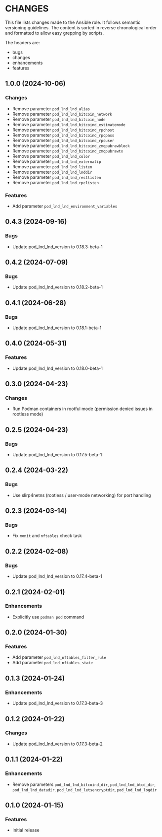 # CHANGES

This file lists changes made to the Ansible role. It follows semantic versioning
guidelines. The content is sorted in reverse chronological order and formatted
to allow easy grepping by scripts.

The headers are:
- bugs
- changes
- enhancements
- features

## 1.0.0 (2024-10-06)

### Changes

- Remove parameter `pod_lnd_lnd_alias`
- Remove parameter `pod_lnd_lnd_bitcoin_network`
- Remove parameter `pod_lnd_lnd_bitcoin_node`
- Remove parameter `pod_lnd_lnd_bitcoind_estimatemode`
- Remove parameter `pod_lnd_lnd_bitcoind_rpchost`
- Remove parameter `pod_lnd_lnd_bitcoind_rpcpass`
- Remove parameter `pod_lnd_lnd_bitcoind_rpcuser`
- Remove parameter `pod_lnd_lnd_bitcoind_zmqpubrawblock`
- Remove parameter `pod_lnd_lnd_bitcoind_zmqpubrawtx`
- Remove parameter `pod_lnd_lnd_color`
- Remove parameter `pod_lnd_lnd_externalip`
- Remove parameter `pod_lnd_lnd_listen`
- Remove parameter `pod_lnd_lnd_lnddir`
- Remove parameter `pod_lnd_lnd_restlisten`
- Remove parameter `pod_lnd_lnd_rpclisten`

### Features

- Add parameter `pod_lnd_lnd_environment_variables`

## 0.4.3 (2024-09-16)

### Bugs

- Update pod_lnd_lnd_version to 0.18.3-beta-1

## 0.4.2 (2024-07-09)

### Bugs

- Update pod_lnd_lnd_version to 0.18.2-beta-1

## 0.4.1 (2024-06-28)

### Bugs

- Update pod_lnd_lnd_version to 0.18.1-beta-1

## 0.4.0 (2024-05-31)

### Features

- Update pod_lnd_lnd_version to 0.18.0-beta-1

## 0.3.0 (2024-04-23)

### Changes

- Run Podman containers in rootful mode (permission denied issues in rootless mode)

## 0.2.5 (2024-04-23)

### Bugs

- Update pod_lnd_lnd_version to 0.17.5-beta-1

## 0.2.4 (2024-03-22)

### Bugs

- Use slirp4netns (rootless / user-mode networking) for port handling

## 0.2.3 (2024-03-14)

### Bugs

- Fix `monit` and `nftables` check task

## 0.2.2 (2024-02-08)

### Bugs

- Update pod_lnd_lnd_version to 0.17.4-beta-1

## 0.2.1 (2024-02-01)

### Enhancements

- Explicitly use `podman pod` command

## 0.2.0 (2024-01-30)

### Features

- Add parameter `pod_lnd_nftables_filter_rule`
- Add parameter `pod_lnd_nftables_state`

## 0.1.3 (2024-01-24)

### Enhancements

- Update pod_lnd_lnd_version to 0.17.3-beta-3

## 0.1.2 (2024-01-22)

### Changes

- Update pod_lnd_lnd_version to 0.17.3-beta-2

## 0.1.1 (2024-01-22)

### Enhancements

- Remove parameters `pod_lnd_lnd_bitcoind_dir`, `pod_lnd_lnd_btcd_dir`, `pod_lnd_lnd_datadir`, `pod_lnd_lnd_letsencryptdir`, `pod_lnd_lnd_logdir`

## 0.1.0 (2024-01-15)

### Features

- Initial release

